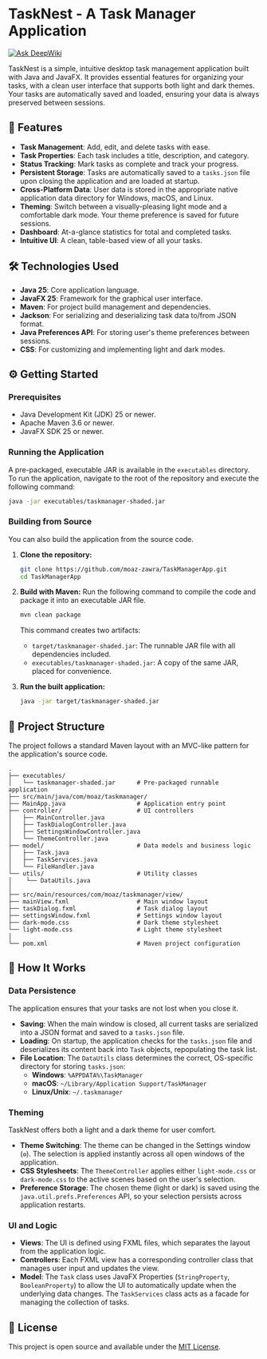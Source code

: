# TaskNest - A Task Manager Application
[![Ask DeepWiki](https://devin.ai/assets/askdeepwiki.png)](https://deepwiki.com/moaz-zawra/TaskManagerApp)

TaskNest is a simple, intuitive desktop task management application built with Java and JavaFX. It provides essential features for organizing your tasks, with a clean user interface that supports both light and dark themes. Your tasks are automatically saved and loaded, ensuring your data is always preserved between sessions.

## 🚀 Features

*   **Task Management**: Add, edit, and delete tasks with ease.
*   **Task Properties**: Each task includes a title, description, and category.
*   **Status Tracking**: Mark tasks as complete and track your progress.
*   **Persistent Storage**: Tasks are automatically saved to a `tasks.json` file upon closing the application and are loaded at startup.
*   **Cross-Platform Data**: User data is stored in the appropriate native application data directory for Windows, macOS, and Linux.
*   **Theming**: Switch between a visually-pleasing light mode and a comfortable dark mode. Your theme preference is saved for future sessions.
*   **Dashboard**: At-a-glance statistics for total and completed tasks.
*   **Intuitive UI**: A clean, table-based view of all your tasks.

## 🛠️ Technologies Used

*   **Java 25**: Core application language.
*   **JavaFX 25**: Framework for the graphical user interface.
*   **Maven**: For project build management and dependencies.
*   **Jackson**: For serializing and deserializing task data to/from JSON format.
*   **Java Preferences API**: For storing user's theme preferences between sessions.
*   **CSS**: For customizing and implementing light and dark modes.

## ⚙️ Getting Started

### Prerequisites

*   Java Development Kit (JDK) 25 or newer.
*   Apache Maven 3.6 or newer.
*   JavaFX SDK 25 or newer.

### Running the Application

A pre-packaged, executable JAR is available in the `executables` directory. To run the application, navigate to the root of the repository and execute the following command:

```bash
java -jar executables/taskmanager-shaded.jar
```

### Building from Source

You can also build the application from the source code.

1.  **Clone the repository:**
    ```bash
    git clone https://github.com/moaz-zawra/TaskManagerApp.git
    cd TaskManagerApp
    ```

2.  **Build with Maven:**
    Run the following command to compile the code and package it into an executable JAR file.
    ```bash
    mvn clean package
    ```
    This command creates two artifacts:
    *   `target/taskmanager-shaded.jar`: The runnable JAR file with all dependencies included.
    *   `executables/taskmanager-shaded.jar`: A copy of the same JAR, placed for convenience.

3.  **Run the built application:**
    ```bash
    java -jar target/taskmanager-shaded.jar
    ```

## 📂 Project Structure

The project follows a standard Maven layout with an MVC-like pattern for the application's source code.

```
.
├── executables/
│   └── taskmanager-shaded.jar      # Pre-packaged runnable application
├── src/main/java/com/moaz/taskmanager/
├── MainApp.java                    # Application entry point
├── controller/                     # UI controllers
│   ├── MainController.java
│   ├── TaskDialogController.java
│   ├── SettingsWindowController.java
│   └── ThemeController.java
├── model/                          # Data models and business logic
│   ├── Task.java
│   ├── TaskServices.java
│   └── FileHandler.java
└── utils/                          # Utility classes
│    └── DataUtils.java
│
├── src/main/resources/com/moaz/taskmanager/view/
├── mainView.fxml                   # Main window layout
├── taskDialog.fxml                 # Task dialog layout
├── settingsWindow.fxml             # Settings window layout
├── dark-mode.css                   # Dark theme stylesheet
└── light-mode.css                  # Light theme stylesheet
│
└── pom.xml                         # Maven project configuration
```

## 📖 How It Works

### Data Persistence

The application ensures that your tasks are not lost when you close it.

*   **Saving**: When the main window is closed, all current tasks are serialized into a JSON format and saved to a `tasks.json` file.
*   **Loading**: On startup, the application checks for the `tasks.json` file and deserializes its content back into `Task` objects, repopulating the task list.
*   **File Location**: The `DataUtils` class determines the correct, OS-specific directory for storing `tasks.json`:
    *   **Windows**: `%APPDATA%\TaskManager`
    *   **macOS**: `~/Library/Application Support/TaskManager`
    *   **Linux/Unix**: `~/.taskmanager`

### Theming

TaskNest offers both a light and a dark theme for user comfort.

*   **Theme Switching**: The theme can be changed in the Settings window (`⚙️`). The selection is applied instantly across all open windows of the application.
*   **CSS Stylesheets**: The `ThemeController` applies either `light-mode.css` or `dark-mode.css` to the active scenes based on the user's selection.
*   **Preference Storage**: The chosen theme (light or dark) is saved using the `java.util.prefs.Preferences` API, so your selection persists across application restarts.

### UI and Logic

*   **Views**: The UI is defined using FXML files, which separates the layout from the application logic.
*   **Controllers**: Each FXML view has a corresponding controller class that manages user input and updates the view.
*   **Model**: The `Task` class uses JavaFX Properties (`StringProperty`, `BooleanProperty`) to allow the UI to automatically update when the underlying data changes. The `TaskServices` class acts as a facade for managing the collection of tasks.

## 📄 License

This project is open source and available under the [MIT License](LICENSE).
